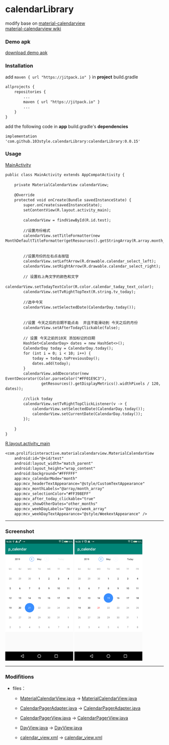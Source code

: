 # calendarLibrary

modify base on [material-calendarview](https://github.com/prolificinteractive/material-calendarview)    
[material-calendarview wiki](https://github.com/prolificinteractive/material-calendarview/wiki)


### Demo apk
[download demo apk](https://github.com/103style/calendarLibrary/blob/master/apk/app-debug.apk)


### Installation
add `maven { url "https://jitpack.io" }` in  **project** build.gradle
```
allprojects {
    repositories {
        ...
        maven { url "https://jitpack.io" }
        ...
    }
}
```

add the following code in  **app** build.gradle's **dependencies**
```
implementation 'com.github.103style.calendarLibrary:calendarLibrary:0.0.15'
```

### Usage
[MainActivity](https://github.com/103style/calendarLibrary/blob/master/app/src/main/java/com/tcl/p_calendar/MainActivity.java)
```
public class MainActivity extends AppCompatActivity {

    private MaterialCalendarView calendarView;

    @Override
    protected void onCreate(Bundle savedInstanceState) {
        super.onCreate(savedInstanceState);
        setContentView(R.layout.activity_main);

        calendarView = findViewById(R.id.test);

        //设置月份格式
        calendarView.setTitleFormatter(new MonthDefaultTitleFormatter(getResources().getStringArray(R.array.month_array)));


        //设置月份的左右点击按钮
        calendarView.setLeftArrow(R.drawable.calendar_select_left);
        calendarView.setRightArrow(R.drawable.calendar_select_right);

        // 设置右上角文字的颜色和文字
        calendarView.setTodayTextColor(R.color.calendar_taday_text_color);
        calendarView.setTvRightTopText(R.string.tv_today);

        //选中今天
        calendarView.setSelectedDate(CalendarDay.today());


        //设置 今天之后的日期不能点击  并且不能滑动到 今天之后的月份
        calendarView.setAfterTodayClickable(false);

        // 设置 今天之前的10天 添加标记的日期
        HashSet<CalendarDay> dates = new HashSet<>();
        CalendarDay today = CalendarDay.today();
        for (int i = 0; i < 10; i++) {
            today = today.toPreviousDay();
            dates.add(today);
        }
        calendarView.addDecorator(new EventDecorator(Color.parseColor("#FF01E9C3"),
                getResources().getDisplayMetrics().widthPixels / 120, dates));

        //click today
        calendarView.setTvRightTopClickListener(v -> {
            calendarView.setSelectedDate(CalendarDay.today());
            calendarView.setCurrentDate(CalendarDay.today());
        });

    }
}

```

[R.layout.activity_main](https://github.com/103style/calendarLibrary/blob/master/app/src/main/res/layout/activity_main.xml)
```
<com.prolificinteractive.materialcalendarview.MaterialCalendarView
    android:id="@+id/test"
    android:layout_width="match_parent"
    android:layout_height="wrap_content"
    android:background="#FFFFFF"
    app:mcv_calendarMode="month"
    app:mcv_headerTextAppearance="@style/CustomTextAppearance"
    app:mcv_monthLabels="@array/month_array"
    app:mcv_selectionColor="#FF398EFF"
    app:mcv_after_today_clickable="true"
    app:mcv_showOtherDates="other_months"
    app:mcv_weekDayLabels="@array/week_array"
    app:mcv_weekDayTextAppearance="@style/WeekextAppearance" />
```
---
### Screenshot
<img src="https://github.com/103style/calendarLibrary/blob/master/screenshot/Screenshot_20190521-163512.png" width="216" height="384"/>     <img src="https://github.com/103style/calendarLibrary/blob/master/screenshot/Screenshot_20190521-163519.png" width="216" height="384"/>

---

### Modifitions
 
* files：
    * [MaterialCalendarView.java](https://github.com/prolificinteractive/material-calendarview/tree/v1.4.3/library/src/main/java/com/prolificinteractive/materialcalendarview/MaterialCalendarView.java)  ->  [MaterialCalendarView.java](https://github.com/103style/calendarLibrary/blob/master/calendarLibrary/src/main/java/com/prolificinteractive/materialcalendarview/MaterialCalendarView.java)

    * [CalendarPagerAdapter.java](https://github.com/prolificinteractive/material-calendarview/tree/v1.4.3/library/src/main/java/com/prolificinteractive/materialcalendarview/CalendarPagerAdapter.java)  ->  [CalendarPagerAdapter.java](https://github.com/103style/calendarLibrary/blob/master/calendarLibrary/src/main/java/com/prolificinteractive/materialcalendarview/CalendarPagerAdapter.java)

    * [CalendarPagerView.java](https://github.com/prolificinteractive/material-calendarview/tree/v1.4.3/library/src/main/java/com/prolificinteractive/materialcalendarview/CalendarPagerView.java)  ->  [CalendarPagerView.java](https://github.com/103style/calendarLibrary/blob/master/calendarLibrary/src/main/java/com/prolificinteractive/materialcalendarview/CalendarPagerView.java)

    * [DayView.java](https://github.com/prolificinteractive/material-calendarview/tree/v1.4.3/library/src/main/java/com/prolificinteractive/materialcalendarview/DayView.java)  ->  [DayView.java](https://github.com/103style/calendarLibrary/blob/master/calendarLibrary/src/main/java/com/prolificinteractive/materialcalendarview/DayView.java)
 
    * [calendar_view.xml](https://github.com/prolificinteractive/material-calendarview/blob/v1.4.3/library/src/main/res/values/attrs.xml)  ->  [calendar_view.xml](https://github.com/103style/calendarLibrary/blob/master/calendarLibrary/src/main/res/values/attrs.xml)
